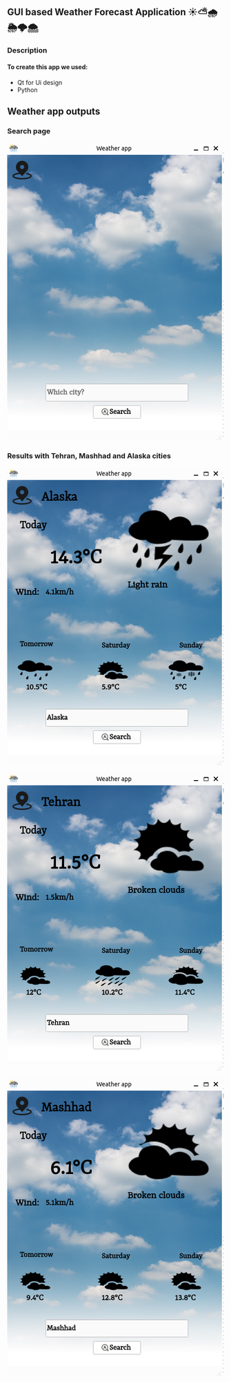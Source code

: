 ## GUI based Weather Forecast Application ☀️⛅️🌧️🌦️🌩️🌨️


### Description
#### To create this app we used:
- Qt for Ui design
- Python


## Weather app outputs

### Search page
![search](https://github.com/FahimeMirveisi/Python_for_Deployment/blob/main/GUI%20based%20weather%20app%20(assignment1)/assets/outputs%20images/search%20page.png)


### Results with Tehran, Mashhad and Alaska cities


![Alaska](https://github.com/FahimeMirveisi/Python_for_Deployment/blob/main/GUI%20based%20weather%20app%20(assignment1)/assets/outputs%20images/alaska.png)

![Tehran](https://github.com/FahimeMirveisi/Python_for_Deployment/blob/main/GUI%20based%20weather%20app%20(assignment1)/assets/outputs%20images/Tehran.png)

![Mashhad](https://github.com/FahimeMirveisi/Python_for_Deployment/blob/main/GUI%20based%20weather%20app%20(assignment1)/assets/outputs%20images/Mashhad.png)
